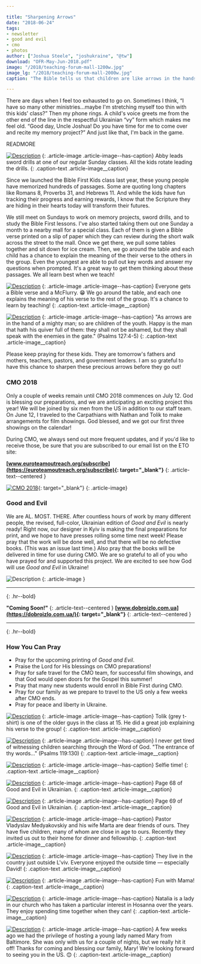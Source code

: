 ```yaml
---

title: "Sharpening Arrows"
date: "2018-06-24"
tags:
- newsletter
- good and evil
- cmo
- photos
author: ["Joshua Steele", "joshukraine", "@tw"]
download: "OFR-May-Jun-2018.pdf"
image: "/2018/teaching-forum-mall-1200w.jpg"
image_lg: "/2018/teaching-forum-mall-2000w.jpg"
caption: "The Bible tells us that children are like arrows in the hands of a warrior — their impact can be swift and far-reaching. But effective arrows need preparation. They require thoughtful crafting to ensure that they are straight and sharp. I'm excited by the little arrows God is raising up here in our church in L'viv, and I'd like to tell you about how we are using Scripture to prepare these young people to have an impact for Christ."

---
```


There are days when I feel too exhausted to go on. Sometimes I think, “I have so many other ministries...maybe I'm stretching myself too thin with this kids' class?” Then my phone rings. A child's voice greets me from the other end of the line in the respectful Ukrainian “vy” form which makes me feel old. “Good day, Uncle Joshua! Do you  have time for me to come over and recite my memory project?” And just like that, I'm back in the game.

READMORE

[![Description](https://d21yo20tm8bmc2.cloudfront.net/2018/abby-leads-sword-drills-550w.jpg)](https://d21yo20tm8bmc2.cloudfront.net/2018/abby-leads-sword-drills-2000w.jpg)
{: .article-image .article-image--has-caption}
Abby leads sword drills at one of our regular Sunday classes. All the kids rotate leading the drills.
{: .caption-text .article-image__caption}

Since we launched the Bible First Kids class last year, these young people have memorized hundreds of passages. Some are quoting long chapters like Romans 8, Proverbs 31, and Hebrews 11. And while the kids have fun tracking their progress and earning rewards, I know that the Scripture they are hiding in their hearts today will transform their futures.

We still meet on Sundays to work on memory projects, sword drills, and to study the Bible First lessons. I've also started taking them out one Sunday a month to a nearby mall for a special class. Each of them is given a Bible verse printed on a slip of paper which they can review during the short walk across the street to the mall. Once we get there, we pull some tables together and sit down for ice cream. Then, we go around the table and each child has a chance to explain the meaning of the their verse to the others in the group. Even the youngest are able to pull out key words and answer my questions when prompted. It's a great way to get them thinking about these passages. We all learn best when we teach!

[![Description](https://d21yo20tm8bmc2.cloudfront.net/2018/bfk-forum-mcflurries-550w.jpg)](https://d21yo20tm8bmc2.cloudfront.net/2018/bfk-forum-mcflurries-1500w.jpg)
{: .article-image .article-image--has-caption}
Everyone gets a Bible verse and a McFlurry. 😁 We go around the table, and each one explains the meaning of his verse to the rest of the group. It's a chance to learn by teaching!
{: .caption-text .article-image__caption}

[![Description](https://d21yo20tm8bmc2.cloudfront.net/2018/bfk-kids-mall-group-550w.jpg)](https://d21yo20tm8bmc2.cloudfront.net/2018/bfk-kids-mall-group-2000w.jpg)
{: .article-image .article-image--has-caption}
"As arrows are in the hand of a mighty man; so are children of the youth. Happy is the man that hath his quiver full of them: they shall not be ashamed, but they shall speak with the enemies in the gate." (Psalms 127:4-5)
{: .caption-text .article-image__caption}

Please keep praying for these kids. They are tomorrow's fathers and mothers, teachers, pastors, and government leaders. I am so grateful to have this chance to sharpen these precious arrows before they go out!

### CMO 2018

Only a couple of weeks remain until CMO 2018 commences on July 12. God is blessing our preparations, and we are anticipating an exciting project this year! We will be joined by six men from the US in addition to our staff team. On June 12, I traveled to the Carpathians with Nathan and Tolik to make arrangements for film showings. God blessed, and we got our first three showings on the calendar!

During CMO, we always send out more frequent updates, and if you'd like to receive those, be sure that you are subscribed to our email list on the ETO site:

**[www.euroteamoutreach.org/subscribe](https://euroteamoutreach.org/subscribe){: target="_blank"}**
{: .article-text--centered }

[![CMO 2018](https://d21yo20tm8bmc2.cloudfront.net/2017/11/cmo-logo-full-300w.png)](https://cmoproject.org/){: target="_blank"}
{: .article-image}

### Good and Evil

We are AL. MOST. THERE. After countless hours of work by many different people, the revised, full-color, Ukrainian edition of *Good and Evil* is nearly ready! Right  now, our designer in Kyiv is making the final preparations for print, and we hope to have presses rolling some time next week!
Please pray that the work will be done well, and that there will be no defective books. (This was an issue last time.) Also pray that the books will be delivered in time for use during CMO. We are so grateful to all of you who have prayed for and supported this project. We are excited to see how God will use *Good and Evil* in Ukraine!

![Description](https://d21yo20tm8bmc2.cloudfront.net/2018/ge-68-69-spread-550w.png)
{: .article-image }

---
{: .hr--bold}

**"Coming Soon!"**
{: .article-text--centered }
**[www.dobroizlo.com.ua](https://dobroizlo.com.ua/){: target="_blank"}**
{: .article-text--centered }

---
{: .hr--bold}

### How You Can Pray

* Pray for the upcoming printing of *Good and Evil*.
* Praise the Lord for His blessings on CMO preparations!
* Pray for safe travel for the CMO team, for successful film showings, and that God would open doors for the Gospel this summer!
* Pray that many new students would enroll in Bible First during CMO.
* Pray for our family as we prepare to travel to the US only a few weeks after CMO ends.
* Pray for peace and liberty in Ukraine.

[![Description](https://d21yo20tm8bmc2.cloudfront.net/2018/tolik-explains-verse-550w.jpg)](https://d21yo20tm8bmc2.cloudfront.net/2018/tolik-explains-verse-2000w.jpg)
{: .article-image .article-image--has-caption}
Tolik (grey t-shirt) is one of the older guys in the class at 15. He did a great job explaining his verse to the group!
{: .caption-text .article-image__caption}

[![Description](https://d21yo20tm8bmc2.cloudfront.net/2018/looking-up-verses-550w.jpg)](https://d21yo20tm8bmc2.cloudfront.net/2018/looking-up-verses-2000w.jpg)
{: .article-image .article-image--has-caption}
I never get tired of witnessing children searching through the Word of God. "The entrance of thy words..." (Psalms 119:130)
{: .caption-text .article-image__caption}

[![Description](https://d21yo20tm8bmc2.cloudfront.net/2018/bfk-selfie-550w.jpg)](https://d21yo20tm8bmc2.cloudfront.net/2018/bfk-selfie-2000w.jpg)
{: .article-image .article-image--has-caption}
Selfie time!
{: .caption-text .article-image__caption}

[![Description](https://d21yo20tm8bmc2.cloudfront.net/2018/ge-page-68-uk-550h.jpg)](https://d21yo20tm8bmc2.cloudfront.net/2018/ge-page-68-uk-2000h.jpg)
{: .article-image .article-image--has-caption}
Page 68 of Good and Evil in Ukrainian.
{: .caption-text .article-image__caption}

[![Description](https://d21yo20tm8bmc2.cloudfront.net/2018/ge-page-69-uk-550h.jpg)](https://d21yo20tm8bmc2.cloudfront.net/2018/ge-page-69-uk-2000h.jpg)
{: .article-image .article-image--has-caption}
Page 69 of Good and Evil in Ukrainian.
{: .caption-text .article-image__caption}

[![Description](https://d21yo20tm8bmc2.cloudfront.net/2018/at-vlad-and-martas-550w.jpg)](https://d21yo20tm8bmc2.cloudfront.net/2018/at-vlad-and-martas-1500w.jpg)
{: .article-image .article-image--has-caption}
Pastor Vladyslav Medyakovskiy and his wife Marta are dear friends of ours. They have five children, many of whom are close in age to ours. Recently they invited us out to their home for dinner and fellowship.
{: .caption-text .article-image__caption}

[![Description](https://d21yo20tm8bmc2.cloudfront.net/2018/david-in-garden-550h.jpg)](https://d21yo20tm8bmc2.cloudfront.net/2018/david-in-garden-1500h.jpg)
{: .article-image .article-image--has-caption}
They live in the country just outside L'viv. Everyone enjoyed the outside time — especially David!
{: .caption-text .article-image__caption}

[![Description](https://d21yo20tm8bmc2.cloudfront.net/2018/david-with-kels-550h.jpg)](https://d21yo20tm8bmc2.cloudfront.net/2018/david-with-kels-1500h.jpg)
{: .article-image .article-image--has-caption}
Fun with Mama!
{: .caption-text .article-image__caption}

[![Description](https://d21yo20tm8bmc2.cloudfront.net/2018/hosanna-natalia-550h.jpg)](https://d21yo20tm8bmc2.cloudfront.net/2018/hosanna-natalia-2000h.jpg)
{: .article-image .article-image--has-caption}
Natalia is a lady in our church who has taken a particular interest in Hosanna over the years. They enjoy spending time together when they can!
{: .caption-text .article-image__caption}

[![Description](https://d21yo20tm8bmc2.cloudfront.net/2018/mary-airport-550w.jpg)](https://d21yo20tm8bmc2.cloudfront.net/2018/mary-airport-2000w.jpg)
{: .article-image .article-image--has-caption}
A few weeks ago we had the privilege of hosting a young lady named Mary from Baltimore. She was only with us for a couple of nights, but we really hit it off! Thanks for coming and blessing our family, Mary! We're looking forward to seeing you in the US. 😊
{: .caption-text .article-image__caption}
